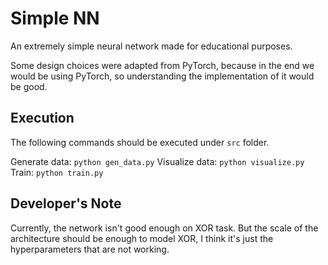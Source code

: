 # Simple NN

An extremely simple neural network made for educational purposes.

Some design choices were adapted from PyTorch, because in the end we would be using PyTorch, so understanding the implementation of it would be good.


## Execution

The following commands should be executed under `src` folder.

Generate data: `python gen_data.py`
Visualize data: `python visualize.py`
Train: `python train.py`


## Developer's Note

Currently, the network isn't good enough on XOR task. But the scale of the architecture should be enough to model XOR, I think it's just the hyperparameters that are not working.


